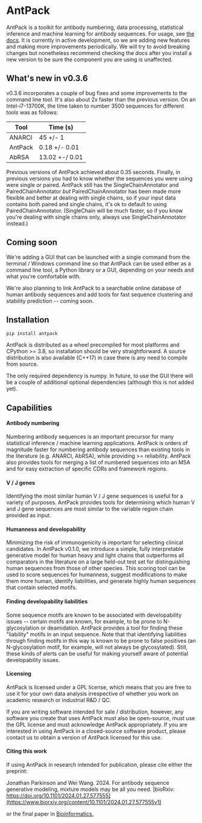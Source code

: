 # AntPack

AntPack is a toolkit for antibody numbering, data processing, statistical inference and
machine learning for antibody sequences. For usage,
see [the docs](https://antpack.readthedocs.io/en/latest/index.html).
It is currently in active development, so we are adding new features
and making more improvements periodically. We will try to avoid breaking
changes but nonetheless recommend checking the docs after you install
a new version to be sure the component you are using is unaffected.


## What's new in v0.3.6

v0.3.6 incorporates a couple of bug fixes and some improvements to
the command line tool. It's also about 2x faster than the previous
version. On an Intel-i7-13700K, the time taken to number 3500
sequences for different tools was as follows:

| Tool     | Time (s)        |
| -------- | --------------- |
| ANARCI   | 45    +/- 1     |
| AntPack  | 0.18  +/- 0.01  |
| AbRSA    | 13.02 +-/ 0.01  |

Previous versions of AntPack achieved about 0.35 seconds. Finally,
in previous versions you had to know whether the sequences you
were using were single or paired. AntPack still has the
SingleChainAnnotator and PairedChainAnnotator *but* PairedChainAnnotator
has been made more flexible and better at dealing with
single chains, so if your input data contains both paired and single
chains, it's ok to default to using PairedChainAnnotator. (SingleChain
will be much faster, so if you know you're dealing with single chains
only, always use SingleChainAnnotator instead.)

## Coming soon

We're adding a GUI that can be launched with a single command
from the terminal / Windows command line so that AntPack can be
used either as a command line tool, a Python library or a GUI,
depending on your needs and what you're comfortable with.

We're also planning to link AntPack to a searchable online database of
human antibody sequences and add tools for fast sequence clustering
and stability prediction -- coming soon.

## Installation

```
pip install antpack
```

AntPack is distributed as a wheel precompiled for most platforms and CPython >= 3.8,
so installation should be very straightforward. A source distribution is also available
(C++17) in case there is any need to compile from source.

The only required dependency is numpy. In future, to use the
GUI there will be a couple of additional optional dependencies
(although this is not added yet).

## Capabilities


#### Antibody numbering

Numbering antibody sequences is an important precursor for many statistical inference /
machine learning applications. AntPack is orders of magnitude faster for numbering
antibody sequences than existing tools in the literature (e.g. ANARCI, AbRSA),
while providing >= reliability. AntPack also provides tools for merging a list
of numbered sequences into an MSA and for easy extraction of specific CDRs and
framework regions.


#### V / J genes

Identifying the most similar human V / J gene sequences is useful for a variety of
purposes. AntPack provides tools for determining which human V and J gene sequences
are most similar to the variable region chain provided as input.


#### Humanness and developability

Minimizing the risk of immunogenicity is important for selecting clinical
candidates. In AntPack v0.1.0, we introduce a simple, fully interpretable
generative model for human heavy and light chains that outperforms all
comparators in the literature on a large held-out test set for distinguishing
human sequences from those of other species. This scoring tool can be used
to score sequences for humanness, suggest modifications to make them more
human, identify liabilities, and generate highly human sequences that contain
selected motifs.


#### Finding developability liabilities

Some sequence motifs are known to be associated with developability issues -- certain
motifs are known, for example, to be prone to N-glycosylation or deamidation. AntPack
provides a tool for finding these "liability" motifs in an input sequence. Note that
that identifying liabilities through finding motifs in this way is known to be prone
to false positives (an N-glycosylation motif, for example, will not always be glycosylated).
Still, these kinds of alerts can be useful for making yourself aware of potential
developability issues.


#### Licensing

AntPack is licensed under a GPL license, which means that you are free to
use it for your own data analysis irrespective of whether you work on
academic research or industrial R&D / QC.

If you are writing software intended for sale / distribution, however,
any software you create that uses AntPack must also be open-source, must
use the GPL license and must acknowledge AntPack appropriately. If you
are interested in using AntPack in a closed-source software product,
please contact us to obtain a version of AntPack licensed for this use.


#### Citing this work

If using AntPack in research intended for publication, please cite
either the preprint:

Jonathan Parkinson and Wei Wang. 2024. For antibody sequence generative modeling,
mixture models may be all you need.
[bioRxiv: https://doi.org/10.1101/2024.01.27.577555](https://www.biorxiv.org/content/10.1101/2024.01.27.577555v1)

or the final paper in [Bioinformatics.](https://academic.oup.com/bioinformatics/article/40/5/btae278/7656770)
